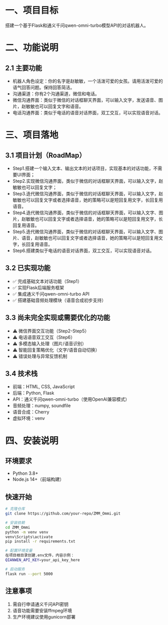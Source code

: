 # 一、项目目标
搭建一个基于Flask和通义千问qwen-omni-turbo模型API的对话机器人。

# 二、功能说明
## 2.1 主要功能
- 机器人角色设定：你的名字是赵敏敏，一个活泼可爱的女孩。请用活泼可爱的语气回答问题。保持回答简洁。
- 沟通渠道：你有2个沟通渠道，微信和电话。
- 微信沟通界面：类似于微信的对话框聊天界面，可以输入文字，发送语音、图片，赵敏敏也可以回复文字和语音。
- 电话沟通界面：类似于电话的语音对话界面，双工交互，可以实现语音对话。


# 三、项目落地

## 3.1 项目计划（RoadMap）
- Step1.搭建一个输入文本、输出文本的对话项目，实现基本的对话功能，不需要UI界面；
- Step2.实现微信沟通界面，类似于微信的对话框聊天界面，可以输入文字，赵敏敏也可以回复文字；
- Step3.迭代微信沟通界面，类似于微信的对话框聊天界面，可以输入文字，赵敏敏也可以回复文字或者选择语音，她的策略可以是短回复用文字，长回复用语音。
- Step4.迭代微信沟通界面，类似于微信的对话框聊天界面，可以输入文字、图片，赵敏敏也可以回复文字或者选择语音，她的策略可以是短回复用文字，长回复用语音。
- Step5.迭代微信沟通界面，类似于微信的对话框聊天界面，可以输入文字、图片、语音，赵敏敏也可以回复文字或者选择语音，她的策略可以是短回复用文字，长回复用语音。
- Step6.搭建类似于电话的语音对话界面，双工交互，可以实现语音对话。

## 3.2 已实现功能
- ✅ 完成基础文本对话功能（Step1）
- ✅ 实现Flask后端服务框架
- ✅ 集成通义千问qwen-omni-turbo API
- ✅ 搭建基础音频处理模块（语音合成初步支持）

## 3.3 尚未完全实现或需要优化的功能
- ⚠️ 微信界面交互功能（Step2-Step5）
- ⚠️ 电话语音双工交互（Step6）
- ⚠️ 多模态输入处理（图片/语音识别）
- ⚠️ 智能回复策略优化（文字/语音自动切换）
- ⚠️ 错误处理与异常反馈机制

## 3.4 技术栈
- 前端：HTML, CSS, JavaScript
- 后端：Python, Flask
- API：通义千问qwen-omni-turbo（使用OpenAI兼容模式）
- 音频处理：numpy, soundfile
- 语音合成：Cherry
- 虚拟环境：venv

# 四、安装说明
## 环境要求
- Python 3.8+ 
- Node.js 14+（前端构建）

## 快速开始
```bash
# 克隆仓库
git clone https://github.com/your-repo/ZMM_Ommi.git

# 安装依赖
cd ZMM_Ommi
python -m venv venv
venv\Scripts\activate
pip install -r requirements.txt

# 配置环境变量
在项目根目录创建.env文件，内容示例：
QIANWEN_API_KEY=your_api_key_here

# 启动服务
flask run --port 5000
```

## 注意事项
1. 需自行申请通义千问API密钥
2. 语音功能需要安装ffmpeg环境
3. 生产环境建议使用gunicorn部署
